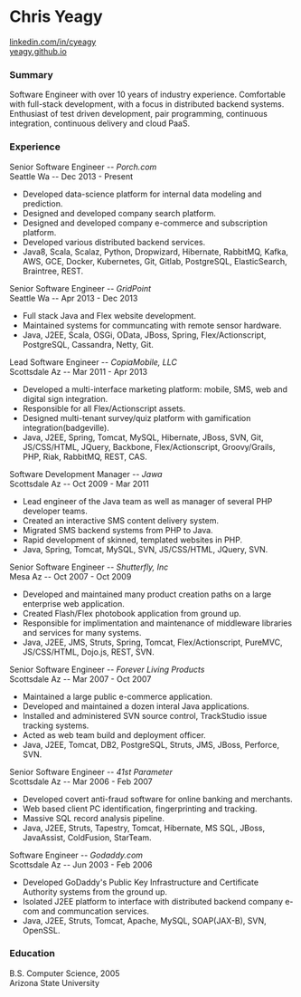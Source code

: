 # Chris Yeagy
[linkedin.com/in/cyeagy](https://www.linkedin.com/in/cyeagy)  
[yeagy.github.io](https://yeagy.github.io)

### Summary
Software Engineer with over 10 years of industry experience. Comfortable with full-stack development, with a focus in distributed backend systems. Enthusiast of test driven development, pair programming, continuous integration, continuous delivery and cloud PaaS.

### Experience
Senior Software Engineer -- _Porch.com_  
Seattle Wa -- Dec 2013 - Present
* Developed data-science platform for internal data modeling and prediction.
* Designed and developed company search platform.
* Designed and developed company e-commerce and subscription platform.
* Developed various distributed backend services.
* Java8, Scala, Scalaz, Python, Dropwizard, Hibernate, RabbitMQ, Kafka, AWS, GCE, Docker, Kubernetes, Git, Gitlab, PostgreSQL, ElasticSearch, Braintree, REST.

Senior Software Engineer -- _GridPoint_  
Seattle Wa -- Apr 2013 - Dec 2013
* Full stack Java and Flex website development.
* Maintained systems for communcating with remote sensor hardware.
* Java, J2EE, Scala, OSGi, OData, JBoss, Spring, Flex/Actionscript, PostgreSQL, Cassandra, Netty, Git.

Lead Software Engineer -- _CopiaMobile, LLC_  
Scottsdale Az -- Mar 2011 - Apr 2013
* Developed a multi-interface marketing platform: mobile, SMS, web and digital sign integration.
* Responsible for all Flex/Actionscript assets.
* Designed multi-tenant survey/quiz platform with gamification integration(badgeville).
* Java, J2EE, Spring, Tomcat, MySQL, Hibernate, JBoss, SVN, Git, JS/CSS/HTML, JQuery, Backbone, Flex/Actionscript, Groovy/Grails, PHP, Riak, RabbitMQ, REST, CAS.

Software Development Manager -- _Jawa_  
Scottsdale Az -- Oct 2009 - Mar 2011
* Lead engineer of the Java team as well as manager of several PHP developer teams.
* Created an interactive SMS content delivery system.
* Migrated SMS backend systems from PHP to Java.
* Rapid development of skinned, templated websites in PHP.
* Java, Spring, Tomcat, MySQL, SVN, JS/CSS/HTML, JQuery, SVN.

Senior Software Engineer -- _Shutterfly, Inc_  
Mesa Az -- Oct 2007 - Oct 2009
* Developed and maintained many product creation paths on a large enterprise web application.
* Created Flash/Flex photobook application from ground up.
* Responsible for implimentation and maintenance of middleware libraries and services for many systems.
* Java, J2EE, JMS, Struts, Spring, Tomcat, Flex/Actionscript, PureMVC, JS/CSS/HTML, Dojo.js, REST, SVN.

Senior Software Engineer -- _Forever Living Products_  
Scottsdale Az -- Mar 2007 - Oct 2007
* Maintained a large public e-commerce application.
* Developed and maintained a dozen interal Java applications.
* Installed and administered SVN source control, TrackStudio issue tracking systems.
* Acted as web team build and deployment officer.
* Java, J2EE, Tomcat, DB2, PostgreSQL, Struts, JMS, JBoss, Perforce, SVN.

Senior Software Engineer -- _41st Parameter_  
Scottsdale Az -- Mar 2006 - Feb 2007
* Developed covert anti-fraud software for online banking and merchants.
* Web based client PC identification, fingerprinting and tracking.
* Massive SQL record analysis pipeline.
* Java, J2EE, Struts, Tapestry, Tomcat, Hibernate, MS SQL, JBoss, JavaAssist, ColdFusion, StarTeam.

Software Engineer -- _Godaddy.com_  
Scottsdale Az -- Jun 2003 - Feb 2006
* Developed GoDaddy's Public Key Infrastructure and Certificate Authority systems from the ground up.
* Isolated J2EE platform to interface with distributed backend company e-com and communcation services.
* Java, J2EE, Struts, Tomcat, Apache, MySQL, SOAP(JAX-B), SVN, OpenSSL.

### Education
B.S. Computer Science, 2005  
Arizona State University
